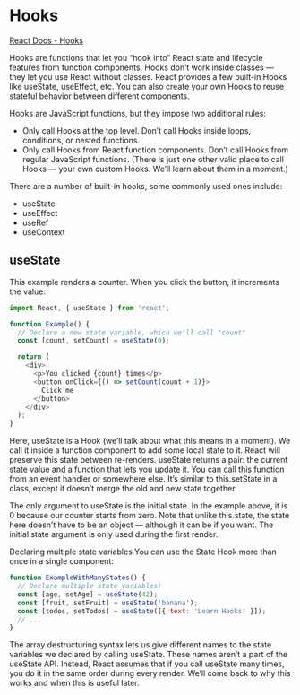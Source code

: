 
# Hooks
[React Docs - Hooks](https://reactjs.org/docs/hooks-intro.html)

Hooks are functions that let you “hook into” React state and lifecycle features from function components. Hooks don’t work inside classes — they let you use React without classes. React provides a few built-in Hooks like useState, useEffect, etc. You can also create your own Hooks to reuse stateful behavior between different components.

Hooks are JavaScript functions, but they impose two additional rules:

 - Only call Hooks at the top level. Don’t call Hooks inside loops, conditions, or nested functions.
 - Only call Hooks from React function components. Don’t call Hooks from regular JavaScript functions. (There is just one other valid place to call Hooks — your own custom Hooks. We’ll learn about them in a moment.)

There are a number of built-in hooks, some commonly used ones include:
- useState
- useEffect
- useRef
- useContext

## useState
This example renders a counter. When you click the button, it increments the value:

```javascript
import React, { useState } from 'react';

function Example() {
  // Declare a new state variable, which we'll call "count"
  const [count, setCount] = useState(0);

  return (
    <div>
      <p>You clicked {count} times</p>
      <button onClick={() => setCount(count + 1)}>
        Click me
      </button>
    </div>
  );
}
```

Here, useState is a Hook (we’ll talk about what this means in a moment). We call it inside a function component to add some local state to it. React will preserve this state between re-renders. useState returns a pair: the current state value and a function that lets you update it. You can call this function from an event handler or somewhere else. It’s similar to this.setState in a class, except it doesn’t merge the old and new state together.

The only argument to useState is the initial state. In the example above, it is 0 because our counter starts from zero. Note that unlike this.state, the state here doesn’t have to be an object — although it can be if you want. The initial state argument is only used during the first render.

Declaring multiple state variables
You can use the State Hook more than once in a single component:

```javascript
function ExampleWithManyStates() {
  // Declare multiple state variables!
  const [age, setAge] = useState(42);
  const [fruit, setFruit] = useState('banana');
  const [todos, setTodos] = useState([{ text: 'Learn Hooks' }]);
  // ...
}
```

The array destructuring syntax lets us give different names to the state variables we declared by calling useState. These names aren’t a part of the useState API. Instead, React assumes that if you call useState many times, you do it in the same order during every render. We’ll come back to why this works and when this is useful later.
